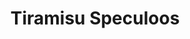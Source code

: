 ---
layout: recette
categories: [recettes]
hidden: true
lang: fr
title: Tiramisu Speculoos
type: sucre
ingredients: 
  - nom: oeufs 
    qte: 5
  - nom: sucre
    qte: 50
  - nom: mascarpone
    qte: 250
    unite: gr
  - nom: vanille liquide
    qte: 1/2
    unite: cuillère à café
  - nom: Speculoos
    qte: 250
    unite: gr
  - nom: cacao en poudre non sucré
etapes:
  - label: Préambule
    details:
      - Séparer les blancs des jaunes
      - Émietter les Speculoos en petits bouts
  - label: Préparation
    details:
      - Séparer les blancs des jaunes
      - Blanchir les jaunes d'oeufs avec le sucre
      - Ajouter le mascarpone
      - Ajouter la vanille liquide
      - Monter les blancs en neige
      - Les incorporer en deux fois au mélange
  - label: Assemblage
    details:
      - Mettre la moitié des Speculoos au fond
      - Ajouter la moitié de la préparation sur les Speculoos
      - Ajouter le reste des Speculoos
      - Ajouter le reste de la préparation
      - Mettre au frigo 3h minimum
notes:
  - Ajouter le cacao au moment de servir sinon il va s'humidifier
materiel:
  - moule rectangle
  - batteur électrique
variantes:
  - label: Ajouter du caramel au fond avec les Speculoos
    todo: false
---